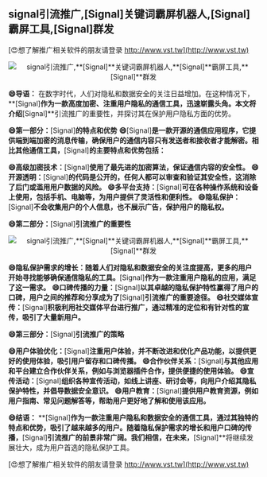## **signal引流推广,**[Signal]**关键词霸屏机器人,**[Signal]**霸屏工具,**[Signal]**群发**

[😍想了解推广相关软件的朋友请登录 http://www.vst.tw](http://www.vst.tw)

 <center><img src="https://vst.tw/MP4/tuiguang/png/1.png" alt="signal引流推广,**[Signal]**关键词霸屏机器人,**[Signal]**霸屏工具,**[Signal]**群发"></center>

**😄导语：**
在数字时代，人们对隐私和数据安全的关注日益增加。在这种情况下，**[Signal]**作为一款高度加密、注重用户隐私的通信工具，迅速崭露头角。本文将介绍**[Signal]**引流推广的重要性，并探讨其在保护用户隐私方面的优势。

**😄第一部分：**[Signal]**的特点和优势**
**😄**[Signal]**是一款开源的通信应用程序，它提供端到端加密的消息传输，确保用户的通信内容只有发送者和接收者才能解密。相比其他通信工具，**[Signal]**的主要特点和优势包括：**

**😄高级加密技术：**[Signal]**使用了最先进的加密算法，保证通信内容的安全性。**
**😄开源透明：**[Signal]**的代码是公开的，任何人都可以审查和验证其安全性，这消除了后门或滥用用户数据的风险。**
**😄多平台支持：**[Signal]**可在各种操作系统和设备上使用，包括手机、电脑等，为用户提供了灵活性和便利性。**
**😄隐私保护：**[Signal]**不会收集用户的个人信息，也不展示广告，保护用户的隐私权。**

**😄第二部分：**[Signal]**引流推广的重要性**

 <center><img src="https://vst.tw/MP4/tuiguang/png/3.png" alt="signal引流推广,**[Signal]**关键词霸屏机器人,**[Signal]**霸屏工具,**[Signal]**群发"></center>

**😄隐私保护需求的增长：随着人们对隐私和数据安全的关注度提高，更多的用户开始寻找能够确保通信隐私的工具。**[Signal]**作为一款注重用户隐私的应用，满足了这一需求。**
**😄口碑传播的力量：**[Signal]**以其卓越的隐私保护特性赢得了用户的口碑，用户之间的推荐和分享成为了**[Signal]**引流推广的重要途径。**
**😄社交媒体宣传：**[Signal]**积极利用社交媒体平台进行推广，通过精准的定位和有针对性的宣传，吸引了大量新用户。**

**😄第三部分：**[Signal]**引流推广的策略**

**😄用户体验优化：**[Signal]**注重用户体验，并不断改进和优化产品功能，以提供更好的使用体验，吸引用户留存和口碑传播。**
**😄合作伙伴关系：**[Signal]**与其他应用和平台建立合作伙伴关系，例如与浏览器插件合作，提供便捷的使用体验。**
**😄宣传活动：**[Signal]**组织各种宣传活动，如线上讲座、研讨会等，向用户介绍其隐私保护特性，并倡导数据安全意识。**
**😄用户教育：**[Signal]**提供用户教育资源，例如用户指南、常见问题解答等，帮助用户更好地了解和使用该应用。**

**😄结语：**
**[Signal]**作为一款注重用户隐私和数据安全的通信工具，通过其独特的特点和优势，吸引了越来越多的用户。随着隐私保护需求的增长和用户口碑的传播，**[Signal]**引流推广的前景非常广阔。我们相信，在未来，**[Signal]**将继续发展壮大，成为用户首选的隐私保护工具。

[😍想了解推广相关软件的朋友请登录 http://www.vst.tw](http://www.vst.tw)



